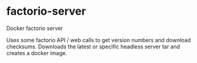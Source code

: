# factorio-server
Docker factorio server

Uses some factorio API / web calls to get version numbers and download checksums. Downloads the latest or specific headless server tar and creates a docker image.
